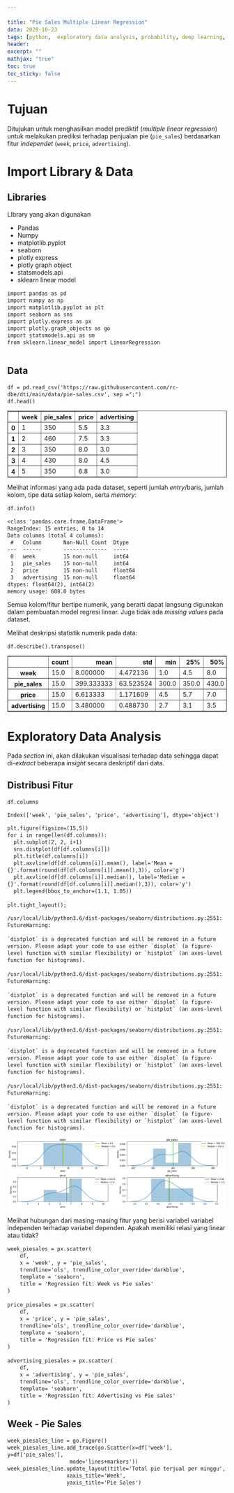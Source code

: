 ```yaml
---

title: "Pie Sales Multiple Linear Regression"
data: 2020-10-23
tags: [python,  exploratory data analysis, probability, deep learning, artificial neural network, convolutional neural network, malaria, classification]
header:
excerpt: ""
mathjax: "true"
toc: true
toc_sticky: false
---
```


# Tujuan

Ditujukan untuk menghasilkan model prediktif (*multiple linear regression*) untuk melakukan prediksi terhadap penjualan pie (`pie_sales`) berdasarkan fitur *independet* (`week`, `price`, `advertising`).

# Import Library & Data

## Libraries


LIbrary yang akan digunakan
*   Pandas
*   Numpy
* matplotlib.pyplot
* seaborn
* plotly express
* plotly graph object
* statsmodels.api
* sklearn linear model





```
import pandas as pd
import numpy as np
import matplotlib.pyplot as plt
import seaborn as sns
import plotly.express as px
import plotly.graph_objects as go
import statsmodels.api as sm
from sklearn.linear_model import LinearRegression


```

## Data


```
df = pd.read_csv('https://raw.githubusercontent.com/rc-dbe/dti/main/data/pie-sales.csv', sep =";")
df.head()
```




<div>
<style scoped>
    .dataframe tbody tr th:only-of-type {
        vertical-align: middle;
    }

    .dataframe tbody tr th {
        vertical-align: top;
    }

    .dataframe thead th {
        text-align: right;
    }
</style>
<table border="1" class="dataframe">
  <thead>
    <tr style="text-align: right;">
      <th></th>
      <th>week</th>
      <th>pie_sales</th>
      <th>price</th>
      <th>advertising</th>
    </tr>
  </thead>
  <tbody>
    <tr>
      <th>0</th>
      <td>1</td>
      <td>350</td>
      <td>5.5</td>
      <td>3.3</td>
    </tr>
    <tr>
      <th>1</th>
      <td>2</td>
      <td>460</td>
      <td>7.5</td>
      <td>3.3</td>
    </tr>
    <tr>
      <th>2</th>
      <td>3</td>
      <td>350</td>
      <td>8.0</td>
      <td>3.0</td>
    </tr>
    <tr>
      <th>3</th>
      <td>4</td>
      <td>430</td>
      <td>8.0</td>
      <td>4.5</td>
    </tr>
    <tr>
      <th>4</th>
      <td>5</td>
      <td>350</td>
      <td>6.8</td>
      <td>3.0</td>
    </tr>
  </tbody>
</table>
</div>



Melihat informasi yang ada pada dataset, seperti jumlah *entry*/baris, jumlah kolom, tipe data setiap kolom, serta *memory*:


```
df.info()
```

    <class 'pandas.core.frame.DataFrame'>
    RangeIndex: 15 entries, 0 to 14
    Data columns (total 4 columns):
     #   Column       Non-Null Count  Dtype  
    ---  ------       --------------  -----  
     0   week         15 non-null     int64  
     1   pie_sales    15 non-null     int64  
     2   price        15 non-null     float64
     3   advertising  15 non-null     float64
    dtypes: float64(2), int64(2)
    memory usage: 608.0 bytes


Semua kolom/fitur bertipe numerik, yang berarti dapat langsung digunakan dalam pembuatan model regresi linear. Juga tidak ada *missing values* pada dataset.

Melihat deskripsi statistik numerik pada data:


```
df.describe().transpose()
```




<div>
<style scoped>
    .dataframe tbody tr th:only-of-type {
        vertical-align: middle;
    }

    .dataframe tbody tr th {
        vertical-align: top;
    }

    .dataframe thead th {
        text-align: right;
    }
</style>
<table border="1" class="dataframe">
  <thead>
    <tr style="text-align: right;">
      <th></th>
      <th>count</th>
      <th>mean</th>
      <th>std</th>
      <th>min</th>
      <th>25%</th>
      <th>50%</th>
      <th>75%</th>
      <th>max</th>
    </tr>
  </thead>
  <tbody>
    <tr>
      <th>week</th>
      <td>15.0</td>
      <td>8.000000</td>
      <td>4.472136</td>
      <td>1.0</td>
      <td>4.5</td>
      <td>8.0</td>
      <td>11.50</td>
      <td>15.0</td>
    </tr>
    <tr>
      <th>pie_sales</th>
      <td>15.0</td>
      <td>399.333333</td>
      <td>63.523524</td>
      <td>300.0</td>
      <td>350.0</td>
      <td>430.0</td>
      <td>450.00</td>
      <td>490.0</td>
    </tr>
    <tr>
      <th>price</th>
      <td>15.0</td>
      <td>6.613333</td>
      <td>1.171609</td>
      <td>4.5</td>
      <td>5.7</td>
      <td>7.0</td>
      <td>7.50</td>
      <td>8.0</td>
    </tr>
    <tr>
      <th>advertising</th>
      <td>15.0</td>
      <td>3.480000</td>
      <td>0.488730</td>
      <td>2.7</td>
      <td>3.1</td>
      <td>3.5</td>
      <td>3.85</td>
      <td>4.5</td>
    </tr>
  </tbody>
</table>
</div>



# Exploratory Data Analysis

Pada *section* ini, akan dilakukan visualisasi terhadap data sehingga dapat di-*extract* beberapa *insight* secara deskriptif dari data.

## Distribusi Fitur


```
df.columns
```




    Index(['week', 'pie_sales', 'price', 'advertising'], dtype='object')




```
plt.figure(figsize=(15,5))
for i in range(len(df.columns)):
  plt.subplot(2, 2, i+1)
  sns.distplot(df[df.columns[i]])
  plt.title(df.columns[i])
  plt.axvline(df[df.columns[i]].mean(), label='Mean = {}'.format(round(df[df.columns[i]].mean(),3)), color='g')
  plt.axvline(df[df.columns[i]].median(), label='Median = {}'.format(round(df[df.columns[i]].median(),3)), color='y')
  plt.legend(bbox_to_anchor=(1.1, 1.05))

plt.tight_layout();
```

    /usr/local/lib/python3.6/dist-packages/seaborn/distributions.py:2551: FutureWarning:

    `distplot` is a deprecated function and will be removed in a future version. Please adapt your code to use either `displot` (a figure-level function with similar flexibility) or `histplot` (an axes-level function for histograms).

    /usr/local/lib/python3.6/dist-packages/seaborn/distributions.py:2551: FutureWarning:

    `distplot` is a deprecated function and will be removed in a future version. Please adapt your code to use either `displot` (a figure-level function with similar flexibility) or `histplot` (an axes-level function for histograms).

    /usr/local/lib/python3.6/dist-packages/seaborn/distributions.py:2551: FutureWarning:

    `distplot` is a deprecated function and will be removed in a future version. Please adapt your code to use either `displot` (a figure-level function with similar flexibility) or `histplot` (an axes-level function for histograms).

    /usr/local/lib/python3.6/dist-packages/seaborn/distributions.py:2551: FutureWarning:

    `distplot` is a deprecated function and will be removed in a future version. Please adapt your code to use either `displot` (a figure-level function with similar flexibility) or `histplot` (an axes-level function for histograms).




![png](images/Pie_Sales_Linear_Regression_files/Pie_Sales_Linear_Regression_15_1.png)


Melihat hubungan dari masing-masing fitur yang berisi variabel variabel independen terhadap variabel dependen. Apakah memiliki relasi yang linear atau tidak?


```
week_piesales = px.scatter(
    df,
    x = 'week', y = 'pie_sales',
    trendline='ols', trendline_color_override='darkblue',
    template = 'seaborn',
    title = 'Regression fit: Week vs Pie sales'
)

price_piesales = px.scatter(
    df,
    x = 'price', y = 'pie_sales',
    trendline='ols', trendline_color_override='darkblue',
    template = 'seaborn',
    title = 'Regression fit: Price vs Pie sales'
)

advertising_piesales = px.scatter(
    df,
    x = 'advertising', y = 'pie_sales',
    trendline='ols', trendline_color_override='darkblue',
    template= 'seaborn',
    title = 'Regression fit: Advertising vs Pie sales'
)
```

## Week - Pie Sales


```
week_piesales_line = go.Figure()
week_piesales_line.add_trace(go.Scatter(x=df['week'], y=df['pie_sales'],
                    mode='lines+markers'))
week_piesales_line.update_layout(title='Total pie terjual per minggu',
                   xaxis_title='Week',
                   yaxis_title='Pie Sales')
```


<html>
<head><meta charset="utf-8" /></head>
<body>
    <div>
            <script src="https://cdnjs.cloudflare.com/ajax/libs/mathjax/2.7.5/MathJax.js?config=TeX-AMS-MML_SVG"></script><script type="text/javascript">if (window.MathJax) {MathJax.Hub.Config({SVG: {font: "STIX-Web"}});}</script>
                <script type="text/javascript">window.PlotlyConfig = {MathJaxConfig: 'local'};</script>
        <script src="https://cdn.plot.ly/plotly-latest.min.js"></script>    
            <div id="4a3b3281-c558-4ca4-a8b4-218269048da7" class="plotly-graph-div" style="height:525px; width:100%;"></div>
            <script type="text/javascript">

                    window.PLOTLYENV=window.PLOTLYENV || {};

                if (document.getElementById("4a3b3281-c558-4ca4-a8b4-218269048da7")) {
                    Plotly.newPlot(
                        '4a3b3281-c558-4ca4-a8b4-218269048da7',
                        [{"mode": "lines+markers", "type": "scatter", "x": [1, 2, 3, 4, 5, 6, 7, 8, 9, 10, 11, 12, 13, 14, 15], "y": [350, 460, 350, 430, 350, 380, 430, 470, 450, 490, 340, 300, 440, 450, 300]}],
                        {"template": {"data": {"bar": [{"error_x": {"color": "#2a3f5f"}, "error_y": {"color": "#2a3f5f"}, "marker": {"line": {"color": "#E5ECF6", "width": 0.5}}, "type": "bar"}], "barpolar": [{"marker": {"line": {"color": "#E5ECF6", "width": 0.5}}, "type": "barpolar"}], "carpet": [{"aaxis": {"endlinecolor": "#2a3f5f", "gridcolor": "white", "linecolor": "white", "minorgridcolor": "white", "startlinecolor": "#2a3f5f"}, "baxis": {"endlinecolor": "#2a3f5f", "gridcolor": "white", "linecolor": "white", "minorgridcolor": "white", "startlinecolor": "#2a3f5f"}, "type": "carpet"}], "choropleth": [{"colorbar": {"outlinewidth": 0, "ticks": ""}, "type": "choropleth"}], "contour": [{"colorbar": {"outlinewidth": 0, "ticks": ""}, "colorscale": [[0.0, "#0d0887"], [0.1111111111111111, "#46039f"], [0.2222222222222222, "#7201a8"], [0.3333333333333333, "#9c179e"], [0.4444444444444444, "#bd3786"], [0.5555555555555556, "#d8576b"], [0.6666666666666666, "#ed7953"], [0.7777777777777778, "#fb9f3a"], [0.8888888888888888, "#fdca26"], [1.0, "#f0f921"]], "type": "contour"}], "contourcarpet": [{"colorbar": {"outlinewidth": 0, "ticks": ""}, "type": "contourcarpet"}], "heatmap": [{"colorbar": {"outlinewidth": 0, "ticks": ""}, "colorscale": [[0.0, "#0d0887"], [0.1111111111111111, "#46039f"], [0.2222222222222222, "#7201a8"], [0.3333333333333333, "#9c179e"], [0.4444444444444444, "#bd3786"], [0.5555555555555556, "#d8576b"], [0.6666666666666666, "#ed7953"], [0.7777777777777778, "#fb9f3a"], [0.8888888888888888, "#fdca26"], [1.0, "#f0f921"]], "type": "heatmap"}], "heatmapgl": [{"colorbar": {"outlinewidth": 0, "ticks": ""}, "colorscale": [[0.0, "#0d0887"], [0.1111111111111111, "#46039f"], [0.2222222222222222, "#7201a8"], [0.3333333333333333, "#9c179e"], [0.4444444444444444, "#bd3786"], [0.5555555555555556, "#d8576b"], [0.6666666666666666, "#ed7953"], [0.7777777777777778, "#fb9f3a"], [0.8888888888888888, "#fdca26"], [1.0, "#f0f921"]], "type": "heatmapgl"}], "histogram": [{"marker": {"colorbar": {"outlinewidth": 0, "ticks": ""}}, "type": "histogram"}], "histogram2d": [{"colorbar": {"outlinewidth": 0, "ticks": ""}, "colorscale": [[0.0, "#0d0887"], [0.1111111111111111, "#46039f"], [0.2222222222222222, "#7201a8"], [0.3333333333333333, "#9c179e"], [0.4444444444444444, "#bd3786"], [0.5555555555555556, "#d8576b"], [0.6666666666666666, "#ed7953"], [0.7777777777777778, "#fb9f3a"], [0.8888888888888888, "#fdca26"], [1.0, "#f0f921"]], "type": "histogram2d"}], "histogram2dcontour": [{"colorbar": {"outlinewidth": 0, "ticks": ""}, "colorscale": [[0.0, "#0d0887"], [0.1111111111111111, "#46039f"], [0.2222222222222222, "#7201a8"], [0.3333333333333333, "#9c179e"], [0.4444444444444444, "#bd3786"], [0.5555555555555556, "#d8576b"], [0.6666666666666666, "#ed7953"], [0.7777777777777778, "#fb9f3a"], [0.8888888888888888, "#fdca26"], [1.0, "#f0f921"]], "type": "histogram2dcontour"}], "mesh3d": [{"colorbar": {"outlinewidth": 0, "ticks": ""}, "type": "mesh3d"}], "parcoords": [{"line": {"colorbar": {"outlinewidth": 0, "ticks": ""}}, "type": "parcoords"}], "pie": [{"automargin": true, "type": "pie"}], "scatter": [{"marker": {"colorbar": {"outlinewidth": 0, "ticks": ""}}, "type": "scatter"}], "scatter3d": [{"line": {"colorbar": {"outlinewidth": 0, "ticks": ""}}, "marker": {"colorbar": {"outlinewidth": 0, "ticks": ""}}, "type": "scatter3d"}], "scattercarpet": [{"marker": {"colorbar": {"outlinewidth": 0, "ticks": ""}}, "type": "scattercarpet"}], "scattergeo": [{"marker": {"colorbar": {"outlinewidth": 0, "ticks": ""}}, "type": "scattergeo"}], "scattergl": [{"marker": {"colorbar": {"outlinewidth": 0, "ticks": ""}}, "type": "scattergl"}], "scattermapbox": [{"marker": {"colorbar": {"outlinewidth": 0, "ticks": ""}}, "type": "scattermapbox"}], "scatterpolar": [{"marker": {"colorbar": {"outlinewidth": 0, "ticks": ""}}, "type": "scatterpolar"}], "scatterpolargl": [{"marker": {"colorbar": {"outlinewidth": 0, "ticks": ""}}, "type": "scatterpolargl"}], "scatterternary": [{"marker": {"colorbar": {"outlinewidth": 0, "ticks": ""}}, "type": "scatterternary"}], "surface": [{"colorbar": {"outlinewidth": 0, "ticks": ""}, "colorscale": [[0.0, "#0d0887"], [0.1111111111111111, "#46039f"], [0.2222222222222222, "#7201a8"], [0.3333333333333333, "#9c179e"], [0.4444444444444444, "#bd3786"], [0.5555555555555556, "#d8576b"], [0.6666666666666666, "#ed7953"], [0.7777777777777778, "#fb9f3a"], [0.8888888888888888, "#fdca26"], [1.0, "#f0f921"]], "type": "surface"}], "table": [{"cells": {"fill": {"color": "#EBF0F8"}, "line": {"color": "white"}}, "header": {"fill": {"color": "#C8D4E3"}, "line": {"color": "white"}}, "type": "table"}]}, "layout": {"annotationdefaults": {"arrowcolor": "#2a3f5f", "arrowhead": 0, "arrowwidth": 1}, "coloraxis": {"colorbar": {"outlinewidth": 0, "ticks": ""}}, "colorscale": {"diverging": [[0, "#8e0152"], [0.1, "#c51b7d"], [0.2, "#de77ae"], [0.3, "#f1b6da"], [0.4, "#fde0ef"], [0.5, "#f7f7f7"], [0.6, "#e6f5d0"], [0.7, "#b8e186"], [0.8, "#7fbc41"], [0.9, "#4d9221"], [1, "#276419"]], "sequential": [[0.0, "#0d0887"], [0.1111111111111111, "#46039f"], [0.2222222222222222, "#7201a8"], [0.3333333333333333, "#9c179e"], [0.4444444444444444, "#bd3786"], [0.5555555555555556, "#d8576b"], [0.6666666666666666, "#ed7953"], [0.7777777777777778, "#fb9f3a"], [0.8888888888888888, "#fdca26"], [1.0, "#f0f921"]], "sequentialminus": [[0.0, "#0d0887"], [0.1111111111111111, "#46039f"], [0.2222222222222222, "#7201a8"], [0.3333333333333333, "#9c179e"], [0.4444444444444444, "#bd3786"], [0.5555555555555556, "#d8576b"], [0.6666666666666666, "#ed7953"], [0.7777777777777778, "#fb9f3a"], [0.8888888888888888, "#fdca26"], [1.0, "#f0f921"]]}, "colorway": ["#636efa", "#EF553B", "#00cc96", "#ab63fa", "#FFA15A", "#19d3f3", "#FF6692", "#B6E880", "#FF97FF", "#FECB52"], "font": {"color": "#2a3f5f"}, "geo": {"bgcolor": "white", "lakecolor": "white", "landcolor": "#E5ECF6", "showlakes": true, "showland": true, "subunitcolor": "white"}, "hoverlabel": {"align": "left"}, "hovermode": "closest", "mapbox": {"style": "light"}, "paper_bgcolor": "white", "plot_bgcolor": "#E5ECF6", "polar": {"angularaxis": {"gridcolor": "white", "linecolor": "white", "ticks": ""}, "bgcolor": "#E5ECF6", "radialaxis": {"gridcolor": "white", "linecolor": "white", "ticks": ""}}, "scene": {"xaxis": {"backgroundcolor": "#E5ECF6", "gridcolor": "white", "gridwidth": 2, "linecolor": "white", "showbackground": true, "ticks": "", "zerolinecolor": "white"}, "yaxis": {"backgroundcolor": "#E5ECF6", "gridcolor": "white", "gridwidth": 2, "linecolor": "white", "showbackground": true, "ticks": "", "zerolinecolor": "white"}, "zaxis": {"backgroundcolor": "#E5ECF6", "gridcolor": "white", "gridwidth": 2, "linecolor": "white", "showbackground": true, "ticks": "", "zerolinecolor": "white"}}, "shapedefaults": {"line": {"color": "#2a3f5f"}}, "ternary": {"aaxis": {"gridcolor": "white", "linecolor": "white", "ticks": ""}, "baxis": {"gridcolor": "white", "linecolor": "white", "ticks": ""}, "bgcolor": "#E5ECF6", "caxis": {"gridcolor": "white", "linecolor": "white", "ticks": ""}}, "title": {"x": 0.05}, "xaxis": {"automargin": true, "gridcolor": "white", "linecolor": "white", "ticks": "", "title": {"standoff": 15}, "zerolinecolor": "white", "zerolinewidth": 2}, "yaxis": {"automargin": true, "gridcolor": "white", "linecolor": "white", "ticks": "", "title": {"standoff": 15}, "zerolinecolor": "white", "zerolinewidth": 2}}}, "title": {"text": "Total pie terjual per minggu"}, "xaxis": {"title": {"text": "Week"}}, "yaxis": {"title": {"text": "Pie Sales"}}},
                        {"responsive": true}
                    ).then(function(){

var gd = document.getElementById('4a3b3281-c558-4ca4-a8b4-218269048da7');
var x = new MutationObserver(function (mutations, observer) {{
        var display = window.getComputedStyle(gd).display;
        if (!display || display === 'none') {{
            console.log([gd, 'removed!']);
            Plotly.purge(gd);
            observer.disconnect();
        }}
}});

// Listen for the removal of the full notebook cells
var notebookContainer = gd.closest('#notebook-container');
if (notebookContainer) {{
    x.observe(notebookContainer, {childList: true});
}}

// Listen for the clearing of the current output cell
var outputEl = gd.closest('.output');
if (outputEl) {{
    x.observe(outputEl, {childList: true});
}}

                        })
                };

            </script>
        </div>
</body>
</html>



```
week_piesales
```


<html>
<head><meta charset="utf-8" /></head>
<body>
    <div>
            <script src="https://cdnjs.cloudflare.com/ajax/libs/mathjax/2.7.5/MathJax.js?config=TeX-AMS-MML_SVG"></script><script type="text/javascript">if (window.MathJax) {MathJax.Hub.Config({SVG: {font: "STIX-Web"}});}</script>
                <script type="text/javascript">window.PlotlyConfig = {MathJaxConfig: 'local'};</script>
        <script src="https://cdn.plot.ly/plotly-latest.min.js"></script>    
            <div id="901e3113-6235-4884-91e2-00ae3663ca53" class="plotly-graph-div" style="height:525px; width:100%;"></div>
            <script type="text/javascript">

                    window.PLOTLYENV=window.PLOTLYENV || {};

                if (document.getElementById("901e3113-6235-4884-91e2-00ae3663ca53")) {
                    Plotly.newPlot(
                        '901e3113-6235-4884-91e2-00ae3663ca53',
                        [{"hoverlabel": {"namelength": 0}, "hovertemplate": "week=%{x}<br>pie_sales=%{y}", "legendgroup": "", "marker": {"color": "rgb(76,114,176)", "symbol": "circle"}, "mode": "markers", "name": "", "showlegend": false, "type": "scatter", "x": [1, 2, 3, 4, 5, 6, 7, 8, 9, 10, 11, 12, 13, 14, 15], "xaxis": "x", "y": [350, 460, 350, 430, 350, 380, 430, 470, 450, 490, 340, 300, 440, 450, 300], "yaxis": "y"}, {"hoverlabel": {"namelength": 0}, "hovertemplate": "<b>OLS trendline</b><br>pie_sales = -0.964286 * week + 407.047619<br>R<sup>2</sup>=0.004609<br><br>week=%{x}<br>pie_sales=%{y} <b>(trend)</b>", "legendgroup": "", "line": {"color": "darkblue"}, "marker": {"color": "rgb(76,114,176)", "symbol": "circle"}, "mode": "lines", "name": "", "showlegend": false, "type": "scatter", "x": [1, 2, 3, 4, 5, 6, 7, 8, 9, 10, 11, 12, 13, 14, 15], "xaxis": "x", "y": [406.08333333333354, 405.1190476190478, 404.15476190476215, 403.19047619047643, 402.2261904761907, 401.26190476190504, 400.2976190476193, 399.3333333333336, 398.3690476190479, 397.40476190476215, 396.4404761904765, 395.47619047619077, 394.51190476190504, 393.5476190476194, 392.58333333333366], "yaxis": "y"}],
                        {"legend": {"tracegroupgap": 0}, "template": {"data": {"bar": [{"error_x": {"color": "rgb(36,36,36)"}, "error_y": {"color": "rgb(36,36,36)"}, "marker": {"line": {"color": "rgb(234,234,242)", "width": 0.5}}, "type": "bar"}], "barpolar": [{"marker": {"line": {"color": "rgb(234,234,242)", "width": 0.5}}, "type": "barpolar"}], "carpet": [{"aaxis": {"endlinecolor": "rgb(36,36,36)", "gridcolor": "white", "linecolor": "white", "minorgridcolor": "white", "startlinecolor": "rgb(36,36,36)"}, "baxis": {"endlinecolor": "rgb(36,36,36)", "gridcolor": "white", "linecolor": "white", "minorgridcolor": "white", "startlinecolor": "rgb(36,36,36)"}, "type": "carpet"}], "choropleth": [{"colorbar": {"outlinewidth": 0, "tickcolor": "rgb(36,36,36)", "ticklen": 8, "ticks": "outside", "tickwidth": 2}, "type": "choropleth"}], "contour": [{"colorbar": {"outlinewidth": 0, "tickcolor": "rgb(36,36,36)", "ticklen": 8, "ticks": "outside", "tickwidth": 2}, "colorscale": [[0.0, "rgb(2,4,25)"], [0.06274509803921569, "rgb(24,15,41)"], [0.12549019607843137, "rgb(47,23,57)"], [0.18823529411764706, "rgb(71,28,72)"], [0.25098039215686274, "rgb(97,30,82)"], [0.3137254901960784, "rgb(123,30,89)"], [0.3764705882352941, "rgb(150,27,91)"], [0.4392156862745098, "rgb(177,22,88)"], [0.5019607843137255, "rgb(203,26,79)"], [0.5647058823529412, "rgb(223,47,67)"], [0.6274509803921569, "rgb(236,76,61)"], [0.6901960784313725, "rgb(242,107,73)"], [0.7529411764705882, "rgb(244,135,95)"], [0.8156862745098039, "rgb(245,162,122)"], [0.8784313725490196, "rgb(246,188,153)"], [0.9411764705882353, "rgb(247,212,187)"], [1.0, "rgb(250,234,220)"]], "type": "contour"}], "contourcarpet": [{"colorbar": {"outlinewidth": 0, "tickcolor": "rgb(36,36,36)", "ticklen": 8, "ticks": "outside", "tickwidth": 2}, "type": "contourcarpet"}], "heatmap": [{"colorbar": {"outlinewidth": 0, "tickcolor": "rgb(36,36,36)", "ticklen": 8, "ticks": "outside", "tickwidth": 2}, "colorscale": [[0.0, "rgb(2,4,25)"], [0.06274509803921569, "rgb(24,15,41)"], [0.12549019607843137, "rgb(47,23,57)"], [0.18823529411764706, "rgb(71,28,72)"], [0.25098039215686274, "rgb(97,30,82)"], [0.3137254901960784, "rgb(123,30,89)"], [0.3764705882352941, "rgb(150,27,91)"], [0.4392156862745098, "rgb(177,22,88)"], [0.5019607843137255, "rgb(203,26,79)"], [0.5647058823529412, "rgb(223,47,67)"], [0.6274509803921569, "rgb(236,76,61)"], [0.6901960784313725, "rgb(242,107,73)"], [0.7529411764705882, "rgb(244,135,95)"], [0.8156862745098039, "rgb(245,162,122)"], [0.8784313725490196, "rgb(246,188,153)"], [0.9411764705882353, "rgb(247,212,187)"], [1.0, "rgb(250,234,220)"]], "type": "heatmap"}], "heatmapgl": [{"colorbar": {"outlinewidth": 0, "tickcolor": "rgb(36,36,36)", "ticklen": 8, "ticks": "outside", "tickwidth": 2}, "colorscale": [[0.0, "rgb(2,4,25)"], [0.06274509803921569, "rgb(24,15,41)"], [0.12549019607843137, "rgb(47,23,57)"], [0.18823529411764706, "rgb(71,28,72)"], [0.25098039215686274, "rgb(97,30,82)"], [0.3137254901960784, "rgb(123,30,89)"], [0.3764705882352941, "rgb(150,27,91)"], [0.4392156862745098, "rgb(177,22,88)"], [0.5019607843137255, "rgb(203,26,79)"], [0.5647058823529412, "rgb(223,47,67)"], [0.6274509803921569, "rgb(236,76,61)"], [0.6901960784313725, "rgb(242,107,73)"], [0.7529411764705882, "rgb(244,135,95)"], [0.8156862745098039, "rgb(245,162,122)"], [0.8784313725490196, "rgb(246,188,153)"], [0.9411764705882353, "rgb(247,212,187)"], [1.0, "rgb(250,234,220)"]], "type": "heatmapgl"}], "histogram": [{"marker": {"colorbar": {"outlinewidth": 0, "tickcolor": "rgb(36,36,36)", "ticklen": 8, "ticks": "outside", "tickwidth": 2}}, "type": "histogram"}], "histogram2d": [{"colorbar": {"outlinewidth": 0, "tickcolor": "rgb(36,36,36)", "ticklen": 8, "ticks": "outside", "tickwidth": 2}, "colorscale": [[0.0, "rgb(2,4,25)"], [0.06274509803921569, "rgb(24,15,41)"], [0.12549019607843137, "rgb(47,23,57)"], [0.18823529411764706, "rgb(71,28,72)"], [0.25098039215686274, "rgb(97,30,82)"], [0.3137254901960784, "rgb(123,30,89)"], [0.3764705882352941, "rgb(150,27,91)"], [0.4392156862745098, "rgb(177,22,88)"], [0.5019607843137255, "rgb(203,26,79)"], [0.5647058823529412, "rgb(223,47,67)"], [0.6274509803921569, "rgb(236,76,61)"], [0.6901960784313725, "rgb(242,107,73)"], [0.7529411764705882, "rgb(244,135,95)"], [0.8156862745098039, "rgb(245,162,122)"], [0.8784313725490196, "rgb(246,188,153)"], [0.9411764705882353, "rgb(247,212,187)"], [1.0, "rgb(250,234,220)"]], "type": "histogram2d"}], "histogram2dcontour": [{"colorbar": {"outlinewidth": 0, "tickcolor": "rgb(36,36,36)", "ticklen": 8, "ticks": "outside", "tickwidth": 2}, "colorscale": [[0.0, "rgb(2,4,25)"], [0.06274509803921569, "rgb(24,15,41)"], [0.12549019607843137, "rgb(47,23,57)"], [0.18823529411764706, "rgb(71,28,72)"], [0.25098039215686274, "rgb(97,30,82)"], [0.3137254901960784, "rgb(123,30,89)"], [0.3764705882352941, "rgb(150,27,91)"], [0.4392156862745098, "rgb(177,22,88)"], [0.5019607843137255, "rgb(203,26,79)"], [0.5647058823529412, "rgb(223,47,67)"], [0.6274509803921569, "rgb(236,76,61)"], [0.6901960784313725, "rgb(242,107,73)"], [0.7529411764705882, "rgb(244,135,95)"], [0.8156862745098039, "rgb(245,162,122)"], [0.8784313725490196, "rgb(246,188,153)"], [0.9411764705882353, "rgb(247,212,187)"], [1.0, "rgb(250,234,220)"]], "type": "histogram2dcontour"}], "mesh3d": [{"colorbar": {"outlinewidth": 0, "tickcolor": "rgb(36,36,36)", "ticklen": 8, "ticks": "outside", "tickwidth": 2}, "type": "mesh3d"}], "parcoords": [{"line": {"colorbar": {"outlinewidth": 0, "tickcolor": "rgb(36,36,36)", "ticklen": 8, "ticks": "outside", "tickwidth": 2}}, "type": "parcoords"}], "pie": [{"automargin": true, "type": "pie"}], "scatter": [{"marker": {"colorbar": {"outlinewidth": 0, "tickcolor": "rgb(36,36,36)", "ticklen": 8, "ticks": "outside", "tickwidth": 2}}, "type": "scatter"}], "scatter3d": [{"line": {"colorbar": {"outlinewidth": 0, "tickcolor": "rgb(36,36,36)", "ticklen": 8, "ticks": "outside", "tickwidth": 2}}, "marker": {"colorbar": {"outlinewidth": 0, "tickcolor": "rgb(36,36,36)", "ticklen": 8, "ticks": "outside", "tickwidth": 2}}, "type": "scatter3d"}], "scattercarpet": [{"marker": {"colorbar": {"outlinewidth": 0, "tickcolor": "rgb(36,36,36)", "ticklen": 8, "ticks": "outside", "tickwidth": 2}}, "type": "scattercarpet"}], "scattergeo": [{"marker": {"colorbar": {"outlinewidth": 0, "tickcolor": "rgb(36,36,36)", "ticklen": 8, "ticks": "outside", "tickwidth": 2}}, "type": "scattergeo"}], "scattergl": [{"marker": {"colorbar": {"outlinewidth": 0, "tickcolor": "rgb(36,36,36)", "ticklen": 8, "ticks": "outside", "tickwidth": 2}}, "type": "scattergl"}], "scattermapbox": [{"marker": {"colorbar": {"outlinewidth": 0, "tickcolor": "rgb(36,36,36)", "ticklen": 8, "ticks": "outside", "tickwidth": 2}}, "type": "scattermapbox"}], "scatterpolar": [{"marker": {"colorbar": {"outlinewidth": 0, "tickcolor": "rgb(36,36,36)", "ticklen": 8, "ticks": "outside", "tickwidth": 2}}, "type": "scatterpolar"}], "scatterpolargl": [{"marker": {"colorbar": {"outlinewidth": 0, "tickcolor": "rgb(36,36,36)", "ticklen": 8, "ticks": "outside", "tickwidth": 2}}, "type": "scatterpolargl"}], "scatterternary": [{"marker": {"colorbar": {"outlinewidth": 0, "tickcolor": "rgb(36,36,36)", "ticklen": 8, "ticks": "outside", "tickwidth": 2}}, "type": "scatterternary"}], "surface": [{"colorbar": {"outlinewidth": 0, "tickcolor": "rgb(36,36,36)", "ticklen": 8, "ticks": "outside", "tickwidth": 2}, "colorscale": [[0.0, "rgb(2,4,25)"], [0.06274509803921569, "rgb(24,15,41)"], [0.12549019607843137, "rgb(47,23,57)"], [0.18823529411764706, "rgb(71,28,72)"], [0.25098039215686274, "rgb(97,30,82)"], [0.3137254901960784, "rgb(123,30,89)"], [0.3764705882352941, "rgb(150,27,91)"], [0.4392156862745098, "rgb(177,22,88)"], [0.5019607843137255, "rgb(203,26,79)"], [0.5647058823529412, "rgb(223,47,67)"], [0.6274509803921569, "rgb(236,76,61)"], [0.6901960784313725, "rgb(242,107,73)"], [0.7529411764705882, "rgb(244,135,95)"], [0.8156862745098039, "rgb(245,162,122)"], [0.8784313725490196, "rgb(246,188,153)"], [0.9411764705882353, "rgb(247,212,187)"], [1.0, "rgb(250,234,220)"]], "type": "surface"}], "table": [{"cells": {"fill": {"color": "rgb(231,231,240)"}, "line": {"color": "white"}}, "header": {"fill": {"color": "rgb(183,183,191)"}, "line": {"color": "white"}}, "type": "table"}]}, "layout": {"annotationdefaults": {"arrowcolor": "rgb(67,103,167)"}, "coloraxis": {"colorbar": {"outlinewidth": 0, "tickcolor": "rgb(36,36,36)", "ticklen": 8, "ticks": "outside", "tickwidth": 2}}, "colorscale": {"sequential": [[0.0, "rgb(2,4,25)"], [0.06274509803921569, "rgb(24,15,41)"], [0.12549019607843137, "rgb(47,23,57)"], [0.18823529411764706, "rgb(71,28,72)"], [0.25098039215686274, "rgb(97,30,82)"], [0.3137254901960784, "rgb(123,30,89)"], [0.3764705882352941, "rgb(150,27,91)"], [0.4392156862745098, "rgb(177,22,88)"], [0.5019607843137255, "rgb(203,26,79)"], [0.5647058823529412, "rgb(223,47,67)"], [0.6274509803921569, "rgb(236,76,61)"], [0.6901960784313725, "rgb(242,107,73)"], [0.7529411764705882, "rgb(244,135,95)"], [0.8156862745098039, "rgb(245,162,122)"], [0.8784313725490196, "rgb(246,188,153)"], [0.9411764705882353, "rgb(247,212,187)"], [1.0, "rgb(250,234,220)"]], "sequentialminus": [[0.0, "rgb(2,4,25)"], [0.06274509803921569, "rgb(24,15,41)"], [0.12549019607843137, "rgb(47,23,57)"], [0.18823529411764706, "rgb(71,28,72)"], [0.25098039215686274, "rgb(97,30,82)"], [0.3137254901960784, "rgb(123,30,89)"], [0.3764705882352941, "rgb(150,27,91)"], [0.4392156862745098, "rgb(177,22,88)"], [0.5019607843137255, "rgb(203,26,79)"], [0.5647058823529412, "rgb(223,47,67)"], [0.6274509803921569, "rgb(236,76,61)"], [0.6901960784313725, "rgb(242,107,73)"], [0.7529411764705882, "rgb(244,135,95)"], [0.8156862745098039, "rgb(245,162,122)"], [0.8784313725490196, "rgb(246,188,153)"], [0.9411764705882353, "rgb(247,212,187)"], [1.0, "rgb(250,234,220)"]]}, "colorway": ["rgb(76,114,176)", "rgb(221,132,82)", "rgb(85,168,104)", "rgb(196,78,82)", "rgb(129,114,179)", "rgb(147,120,96)", "rgb(218,139,195)", "rgb(140,140,140)", "rgb(204,185,116)", "rgb(100,181,205)"], "font": {"color": "rgb(36,36,36)"}, "geo": {"bgcolor": "white", "lakecolor": "white", "landcolor": "rgb(234,234,242)", "showlakes": true, "showland": true, "subunitcolor": "white"}, "hoverlabel": {"align": "left"}, "hovermode": "closest", "paper_bgcolor": "white", "plot_bgcolor": "rgb(234,234,242)", "polar": {"angularaxis": {"gridcolor": "white", "linecolor": "white", "showgrid": true, "ticks": ""}, "bgcolor": "rgb(234,234,242)", "radialaxis": {"gridcolor": "white", "linecolor": "white", "showgrid": true, "ticks": ""}}, "scene": {"xaxis": {"backgroundcolor": "rgb(234,234,242)", "gridcolor": "white", "gridwidth": 2, "linecolor": "white", "showbackground": true, "showgrid": true, "ticks": "", "zerolinecolor": "white"}, "yaxis": {"backgroundcolor": "rgb(234,234,242)", "gridcolor": "white", "gridwidth": 2, "linecolor": "white", "showbackground": true, "showgrid": true, "ticks": "", "zerolinecolor": "white"}, "zaxis": {"backgroundcolor": "rgb(234,234,242)", "gridcolor": "white", "gridwidth": 2, "linecolor": "white", "showbackground": true, "showgrid": true, "ticks": "", "zerolinecolor": "white"}}, "shapedefaults": {"fillcolor": "rgb(67,103,167)", "line": {"width": 0}, "opacity": 0.5}, "ternary": {"aaxis": {"gridcolor": "white", "linecolor": "white", "showgrid": true, "ticks": ""}, "baxis": {"gridcolor": "white", "linecolor": "white", "showgrid": true, "ticks": ""}, "bgcolor": "rgb(234,234,242)", "caxis": {"gridcolor": "white", "linecolor": "white", "showgrid": true, "ticks": ""}}, "xaxis": {"automargin": true, "gridcolor": "white", "linecolor": "white", "showgrid": true, "ticks": "", "title": {"standoff": 15}, "zerolinecolor": "white"}, "yaxis": {"automargin": true, "gridcolor": "white", "linecolor": "white", "showgrid": true, "ticks": "", "title": {"standoff": 15}, "zerolinecolor": "white"}}}, "title": {"text": "Regression fit: Week vs Pie sales"}, "xaxis": {"anchor": "y", "domain": [0.0, 1.0], "title": {"text": "week"}}, "yaxis": {"anchor": "x", "domain": [0.0, 1.0], "title": {"text": "pie_sales"}}},
                        {"responsive": true}
                    ).then(function(){

var gd = document.getElementById('901e3113-6235-4884-91e2-00ae3663ca53');
var x = new MutationObserver(function (mutations, observer) {{
        var display = window.getComputedStyle(gd).display;
        if (!display || display === 'none') {{
            console.log([gd, 'removed!']);
            Plotly.purge(gd);
            observer.disconnect();
        }}
}});

// Listen for the removal of the full notebook cells
var notebookContainer = gd.closest('#notebook-container');
if (notebookContainer) {{
    x.observe(notebookContainer, {childList: true});
}}

// Listen for the clearing of the current output cell
var outputEl = gd.closest('.output');
if (outputEl) {{
    x.observe(outputEl, {childList: true});
}}

                        })
                };

            </script>
        </div>
</body>
</html>


## Price - Pie Sales


```
price_piesales
```


<html>
<head><meta charset="utf-8" /></head>
<body>
    <div>
            <script src="https://cdnjs.cloudflare.com/ajax/libs/mathjax/2.7.5/MathJax.js?config=TeX-AMS-MML_SVG"></script><script type="text/javascript">if (window.MathJax) {MathJax.Hub.Config({SVG: {font: "STIX-Web"}});}</script>
                <script type="text/javascript">window.PlotlyConfig = {MathJaxConfig: 'local'};</script>
        <script src="https://cdn.plot.ly/plotly-latest.min.js"></script>    
            <div id="ce417d94-5093-4b4b-ba87-ab4a507073f6" class="plotly-graph-div" style="height:525px; width:100%;"></div>
            <script type="text/javascript">

                    window.PLOTLYENV=window.PLOTLYENV || {};

                if (document.getElementById("ce417d94-5093-4b4b-ba87-ab4a507073f6")) {
                    Plotly.newPlot(
                        'ce417d94-5093-4b4b-ba87-ab4a507073f6',
                        [{"hoverlabel": {"namelength": 0}, "hovertemplate": "price=%{x}<br>pie_sales=%{y}", "legendgroup": "", "marker": {"color": "rgb(76,114,176)", "symbol": "circle"}, "mode": "markers", "name": "", "showlegend": false, "type": "scatter", "x": [5.5, 7.5, 8.0, 8.0, 6.8, 7.5, 4.5, 6.4, 7.0, 5.0, 7.2, 7.9, 5.9, 5.0, 7.0], "xaxis": "x", "y": [350, 460, 350, 430, 350, 380, 430, 470, 450, 490, 340, 300, 440, 450, 300], "yaxis": "y"}, {"hoverlabel": {"namelength": 0}, "hovertemplate": "<b>OLS trendline</b><br>pie_sales = -24.033858 * price + 558.277250<br>R<sup>2</sup>=0.196491<br><br>price=%{x}<br>pie_sales=%{y} <b>(trend)</b>", "legendgroup": "", "line": {"color": "darkblue"}, "marker": {"color": "rgb(76,114,176)", "symbol": "circle"}, "mode": "lines", "name": "", "showlegend": false, "type": "scatter", "x": [4.5, 5.0, 5.0, 5.5, 5.9, 6.4, 6.8, 7.0, 7.0, 7.2, 7.5, 7.5, 7.9, 8.0, 8.0], "xaxis": "x", "y": [450.1248872545617, 438.10795809338777, 438.10795809338777, 426.09102893221376, 416.4774856032746, 404.4605564421006, 394.84701311316144, 390.04024144869186, 390.04024144869186, 385.2334697842223, 378.0233122875179, 378.0233122875179, 368.40976895857875, 366.00638312634396, 366.00638312634396], "yaxis": "y"}],
                        {"legend": {"tracegroupgap": 0}, "template": {"data": {"bar": [{"error_x": {"color": "rgb(36,36,36)"}, "error_y": {"color": "rgb(36,36,36)"}, "marker": {"line": {"color": "rgb(234,234,242)", "width": 0.5}}, "type": "bar"}], "barpolar": [{"marker": {"line": {"color": "rgb(234,234,242)", "width": 0.5}}, "type": "barpolar"}], "carpet": [{"aaxis": {"endlinecolor": "rgb(36,36,36)", "gridcolor": "white", "linecolor": "white", "minorgridcolor": "white", "startlinecolor": "rgb(36,36,36)"}, "baxis": {"endlinecolor": "rgb(36,36,36)", "gridcolor": "white", "linecolor": "white", "minorgridcolor": "white", "startlinecolor": "rgb(36,36,36)"}, "type": "carpet"}], "choropleth": [{"colorbar": {"outlinewidth": 0, "tickcolor": "rgb(36,36,36)", "ticklen": 8, "ticks": "outside", "tickwidth": 2}, "type": "choropleth"}], "contour": [{"colorbar": {"outlinewidth": 0, "tickcolor": "rgb(36,36,36)", "ticklen": 8, "ticks": "outside", "tickwidth": 2}, "colorscale": [[0.0, "rgb(2,4,25)"], [0.06274509803921569, "rgb(24,15,41)"], [0.12549019607843137, "rgb(47,23,57)"], [0.18823529411764706, "rgb(71,28,72)"], [0.25098039215686274, "rgb(97,30,82)"], [0.3137254901960784, "rgb(123,30,89)"], [0.3764705882352941, "rgb(150,27,91)"], [0.4392156862745098, "rgb(177,22,88)"], [0.5019607843137255, "rgb(203,26,79)"], [0.5647058823529412, "rgb(223,47,67)"], [0.6274509803921569, "rgb(236,76,61)"], [0.6901960784313725, "rgb(242,107,73)"], [0.7529411764705882, "rgb(244,135,95)"], [0.8156862745098039, "rgb(245,162,122)"], [0.8784313725490196, "rgb(246,188,153)"], [0.9411764705882353, "rgb(247,212,187)"], [1.0, "rgb(250,234,220)"]], "type": "contour"}], "contourcarpet": [{"colorbar": {"outlinewidth": 0, "tickcolor": "rgb(36,36,36)", "ticklen": 8, "ticks": "outside", "tickwidth": 2}, "type": "contourcarpet"}], "heatmap": [{"colorbar": {"outlinewidth": 0, "tickcolor": "rgb(36,36,36)", "ticklen": 8, "ticks": "outside", "tickwidth": 2}, "colorscale": [[0.0, "rgb(2,4,25)"], [0.06274509803921569, "rgb(24,15,41)"], [0.12549019607843137, "rgb(47,23,57)"], [0.18823529411764706, "rgb(71,28,72)"], [0.25098039215686274, "rgb(97,30,82)"], [0.3137254901960784, "rgb(123,30,89)"], [0.3764705882352941, "rgb(150,27,91)"], [0.4392156862745098, "rgb(177,22,88)"], [0.5019607843137255, "rgb(203,26,79)"], [0.5647058823529412, "rgb(223,47,67)"], [0.6274509803921569, "rgb(236,76,61)"], [0.6901960784313725, "rgb(242,107,73)"], [0.7529411764705882, "rgb(244,135,95)"], [0.8156862745098039, "rgb(245,162,122)"], [0.8784313725490196, "rgb(246,188,153)"], [0.9411764705882353, "rgb(247,212,187)"], [1.0, "rgb(250,234,220)"]], "type": "heatmap"}], "heatmapgl": [{"colorbar": {"outlinewidth": 0, "tickcolor": "rgb(36,36,36)", "ticklen": 8, "ticks": "outside", "tickwidth": 2}, "colorscale": [[0.0, "rgb(2,4,25)"], [0.06274509803921569, "rgb(24,15,41)"], [0.12549019607843137, "rgb(47,23,57)"], [0.18823529411764706, "rgb(71,28,72)"], [0.25098039215686274, "rgb(97,30,82)"], [0.3137254901960784, "rgb(123,30,89)"], [0.3764705882352941, "rgb(150,27,91)"], [0.4392156862745098, "rgb(177,22,88)"], [0.5019607843137255, "rgb(203,26,79)"], [0.5647058823529412, "rgb(223,47,67)"], [0.6274509803921569, "rgb(236,76,61)"], [0.6901960784313725, "rgb(242,107,73)"], [0.7529411764705882, "rgb(244,135,95)"], [0.8156862745098039, "rgb(245,162,122)"], [0.8784313725490196, "rgb(246,188,153)"], [0.9411764705882353, "rgb(247,212,187)"], [1.0, "rgb(250,234,220)"]], "type": "heatmapgl"}], "histogram": [{"marker": {"colorbar": {"outlinewidth": 0, "tickcolor": "rgb(36,36,36)", "ticklen": 8, "ticks": "outside", "tickwidth": 2}}, "type": "histogram"}], "histogram2d": [{"colorbar": {"outlinewidth": 0, "tickcolor": "rgb(36,36,36)", "ticklen": 8, "ticks": "outside", "tickwidth": 2}, "colorscale": [[0.0, "rgb(2,4,25)"], [0.06274509803921569, "rgb(24,15,41)"], [0.12549019607843137, "rgb(47,23,57)"], [0.18823529411764706, "rgb(71,28,72)"], [0.25098039215686274, "rgb(97,30,82)"], [0.3137254901960784, "rgb(123,30,89)"], [0.3764705882352941, "rgb(150,27,91)"], [0.4392156862745098, "rgb(177,22,88)"], [0.5019607843137255, "rgb(203,26,79)"], [0.5647058823529412, "rgb(223,47,67)"], [0.6274509803921569, "rgb(236,76,61)"], [0.6901960784313725, "rgb(242,107,73)"], [0.7529411764705882, "rgb(244,135,95)"], [0.8156862745098039, "rgb(245,162,122)"], [0.8784313725490196, "rgb(246,188,153)"], [0.9411764705882353, "rgb(247,212,187)"], [1.0, "rgb(250,234,220)"]], "type": "histogram2d"}], "histogram2dcontour": [{"colorbar": {"outlinewidth": 0, "tickcolor": "rgb(36,36,36)", "ticklen": 8, "ticks": "outside", "tickwidth": 2}, "colorscale": [[0.0, "rgb(2,4,25)"], [0.06274509803921569, "rgb(24,15,41)"], [0.12549019607843137, "rgb(47,23,57)"], [0.18823529411764706, "rgb(71,28,72)"], [0.25098039215686274, "rgb(97,30,82)"], [0.3137254901960784, "rgb(123,30,89)"], [0.3764705882352941, "rgb(150,27,91)"], [0.4392156862745098, "rgb(177,22,88)"], [0.5019607843137255, "rgb(203,26,79)"], [0.5647058823529412, "rgb(223,47,67)"], [0.6274509803921569, "rgb(236,76,61)"], [0.6901960784313725, "rgb(242,107,73)"], [0.7529411764705882, "rgb(244,135,95)"], [0.8156862745098039, "rgb(245,162,122)"], [0.8784313725490196, "rgb(246,188,153)"], [0.9411764705882353, "rgb(247,212,187)"], [1.0, "rgb(250,234,220)"]], "type": "histogram2dcontour"}], "mesh3d": [{"colorbar": {"outlinewidth": 0, "tickcolor": "rgb(36,36,36)", "ticklen": 8, "ticks": "outside", "tickwidth": 2}, "type": "mesh3d"}], "parcoords": [{"line": {"colorbar": {"outlinewidth": 0, "tickcolor": "rgb(36,36,36)", "ticklen": 8, "ticks": "outside", "tickwidth": 2}}, "type": "parcoords"}], "pie": [{"automargin": true, "type": "pie"}], "scatter": [{"marker": {"colorbar": {"outlinewidth": 0, "tickcolor": "rgb(36,36,36)", "ticklen": 8, "ticks": "outside", "tickwidth": 2}}, "type": "scatter"}], "scatter3d": [{"line": {"colorbar": {"outlinewidth": 0, "tickcolor": "rgb(36,36,36)", "ticklen": 8, "ticks": "outside", "tickwidth": 2}}, "marker": {"colorbar": {"outlinewidth": 0, "tickcolor": "rgb(36,36,36)", "ticklen": 8, "ticks": "outside", "tickwidth": 2}}, "type": "scatter3d"}], "scattercarpet": [{"marker": {"colorbar": {"outlinewidth": 0, "tickcolor": "rgb(36,36,36)", "ticklen": 8, "ticks": "outside", "tickwidth": 2}}, "type": "scattercarpet"}], "scattergeo": [{"marker": {"colorbar": {"outlinewidth": 0, "tickcolor": "rgb(36,36,36)", "ticklen": 8, "ticks": "outside", "tickwidth": 2}}, "type": "scattergeo"}], "scattergl": [{"marker": {"colorbar": {"outlinewidth": 0, "tickcolor": "rgb(36,36,36)", "ticklen": 8, "ticks": "outside", "tickwidth": 2}}, "type": "scattergl"}], "scattermapbox": [{"marker": {"colorbar": {"outlinewidth": 0, "tickcolor": "rgb(36,36,36)", "ticklen": 8, "ticks": "outside", "tickwidth": 2}}, "type": "scattermapbox"}], "scatterpolar": [{"marker": {"colorbar": {"outlinewidth": 0, "tickcolor": "rgb(36,36,36)", "ticklen": 8, "ticks": "outside", "tickwidth": 2}}, "type": "scatterpolar"}], "scatterpolargl": [{"marker": {"colorbar": {"outlinewidth": 0, "tickcolor": "rgb(36,36,36)", "ticklen": 8, "ticks": "outside", "tickwidth": 2}}, "type": "scatterpolargl"}], "scatterternary": [{"marker": {"colorbar": {"outlinewidth": 0, "tickcolor": "rgb(36,36,36)", "ticklen": 8, "ticks": "outside", "tickwidth": 2}}, "type": "scatterternary"}], "surface": [{"colorbar": {"outlinewidth": 0, "tickcolor": "rgb(36,36,36)", "ticklen": 8, "ticks": "outside", "tickwidth": 2}, "colorscale": [[0.0, "rgb(2,4,25)"], [0.06274509803921569, "rgb(24,15,41)"], [0.12549019607843137, "rgb(47,23,57)"], [0.18823529411764706, "rgb(71,28,72)"], [0.25098039215686274, "rgb(97,30,82)"], [0.3137254901960784, "rgb(123,30,89)"], [0.3764705882352941, "rgb(150,27,91)"], [0.4392156862745098, "rgb(177,22,88)"], [0.5019607843137255, "rgb(203,26,79)"], [0.5647058823529412, "rgb(223,47,67)"], [0.6274509803921569, "rgb(236,76,61)"], [0.6901960784313725, "rgb(242,107,73)"], [0.7529411764705882, "rgb(244,135,95)"], [0.8156862745098039, "rgb(245,162,122)"], [0.8784313725490196, "rgb(246,188,153)"], [0.9411764705882353, "rgb(247,212,187)"], [1.0, "rgb(250,234,220)"]], "type": "surface"}], "table": [{"cells": {"fill": {"color": "rgb(231,231,240)"}, "line": {"color": "white"}}, "header": {"fill": {"color": "rgb(183,183,191)"}, "line": {"color": "white"}}, "type": "table"}]}, "layout": {"annotationdefaults": {"arrowcolor": "rgb(67,103,167)"}, "coloraxis": {"colorbar": {"outlinewidth": 0, "tickcolor": "rgb(36,36,36)", "ticklen": 8, "ticks": "outside", "tickwidth": 2}}, "colorscale": {"sequential": [[0.0, "rgb(2,4,25)"], [0.06274509803921569, "rgb(24,15,41)"], [0.12549019607843137, "rgb(47,23,57)"], [0.18823529411764706, "rgb(71,28,72)"], [0.25098039215686274, "rgb(97,30,82)"], [0.3137254901960784, "rgb(123,30,89)"], [0.3764705882352941, "rgb(150,27,91)"], [0.4392156862745098, "rgb(177,22,88)"], [0.5019607843137255, "rgb(203,26,79)"], [0.5647058823529412, "rgb(223,47,67)"], [0.6274509803921569, "rgb(236,76,61)"], [0.6901960784313725, "rgb(242,107,73)"], [0.7529411764705882, "rgb(244,135,95)"], [0.8156862745098039, "rgb(245,162,122)"], [0.8784313725490196, "rgb(246,188,153)"], [0.9411764705882353, "rgb(247,212,187)"], [1.0, "rgb(250,234,220)"]], "sequentialminus": [[0.0, "rgb(2,4,25)"], [0.06274509803921569, "rgb(24,15,41)"], [0.12549019607843137, "rgb(47,23,57)"], [0.18823529411764706, "rgb(71,28,72)"], [0.25098039215686274, "rgb(97,30,82)"], [0.3137254901960784, "rgb(123,30,89)"], [0.3764705882352941, "rgb(150,27,91)"], [0.4392156862745098, "rgb(177,22,88)"], [0.5019607843137255, "rgb(203,26,79)"], [0.5647058823529412, "rgb(223,47,67)"], [0.6274509803921569, "rgb(236,76,61)"], [0.6901960784313725, "rgb(242,107,73)"], [0.7529411764705882, "rgb(244,135,95)"], [0.8156862745098039, "rgb(245,162,122)"], [0.8784313725490196, "rgb(246,188,153)"], [0.9411764705882353, "rgb(247,212,187)"], [1.0, "rgb(250,234,220)"]]}, "colorway": ["rgb(76,114,176)", "rgb(221,132,82)", "rgb(85,168,104)", "rgb(196,78,82)", "rgb(129,114,179)", "rgb(147,120,96)", "rgb(218,139,195)", "rgb(140,140,140)", "rgb(204,185,116)", "rgb(100,181,205)"], "font": {"color": "rgb(36,36,36)"}, "geo": {"bgcolor": "white", "lakecolor": "white", "landcolor": "rgb(234,234,242)", "showlakes": true, "showland": true, "subunitcolor": "white"}, "hoverlabel": {"align": "left"}, "hovermode": "closest", "paper_bgcolor": "white", "plot_bgcolor": "rgb(234,234,242)", "polar": {"angularaxis": {"gridcolor": "white", "linecolor": "white", "showgrid": true, "ticks": ""}, "bgcolor": "rgb(234,234,242)", "radialaxis": {"gridcolor": "white", "linecolor": "white", "showgrid": true, "ticks": ""}}, "scene": {"xaxis": {"backgroundcolor": "rgb(234,234,242)", "gridcolor": "white", "gridwidth": 2, "linecolor": "white", "showbackground": true, "showgrid": true, "ticks": "", "zerolinecolor": "white"}, "yaxis": {"backgroundcolor": "rgb(234,234,242)", "gridcolor": "white", "gridwidth": 2, "linecolor": "white", "showbackground": true, "showgrid": true, "ticks": "", "zerolinecolor": "white"}, "zaxis": {"backgroundcolor": "rgb(234,234,242)", "gridcolor": "white", "gridwidth": 2, "linecolor": "white", "showbackground": true, "showgrid": true, "ticks": "", "zerolinecolor": "white"}}, "shapedefaults": {"fillcolor": "rgb(67,103,167)", "line": {"width": 0}, "opacity": 0.5}, "ternary": {"aaxis": {"gridcolor": "white", "linecolor": "white", "showgrid": true, "ticks": ""}, "baxis": {"gridcolor": "white", "linecolor": "white", "showgrid": true, "ticks": ""}, "bgcolor": "rgb(234,234,242)", "caxis": {"gridcolor": "white", "linecolor": "white", "showgrid": true, "ticks": ""}}, "xaxis": {"automargin": true, "gridcolor": "white", "linecolor": "white", "showgrid": true, "ticks": "", "title": {"standoff": 15}, "zerolinecolor": "white"}, "yaxis": {"automargin": true, "gridcolor": "white", "linecolor": "white", "showgrid": true, "ticks": "", "title": {"standoff": 15}, "zerolinecolor": "white"}}}, "title": {"text": "Regression fit: Price vs Pie sales"}, "xaxis": {"anchor": "y", "domain": [0.0, 1.0], "title": {"text": "price"}}, "yaxis": {"anchor": "x", "domain": [0.0, 1.0], "title": {"text": "pie_sales"}}},
                        {"responsive": true}
                    ).then(function(){

var gd = document.getElementById('ce417d94-5093-4b4b-ba87-ab4a507073f6');
var x = new MutationObserver(function (mutations, observer) {{
        var display = window.getComputedStyle(gd).display;
        if (!display || display === 'none') {{
            console.log([gd, 'removed!']);
            Plotly.purge(gd);
            observer.disconnect();
        }}
}});

// Listen for the removal of the full notebook cells
var notebookContainer = gd.closest('#notebook-container');
if (notebookContainer) {{
    x.observe(notebookContainer, {childList: true});
}}

// Listen for the clearing of the current output cell
var outputEl = gd.closest('.output');
if (outputEl) {{
    x.observe(outputEl, {childList: true});
}}

                        })
                };

            </script>
        </div>
</body>
</html>


## Advertising - Pie Sales


```
advertising_piesales
```


<html>
<head><meta charset="utf-8" /></head>
<body>
    <div>
            <script src="https://cdnjs.cloudflare.com/ajax/libs/mathjax/2.7.5/MathJax.js?config=TeX-AMS-MML_SVG"></script><script type="text/javascript">if (window.MathJax) {MathJax.Hub.Config({SVG: {font: "STIX-Web"}});}</script>
                <script type="text/javascript">window.PlotlyConfig = {MathJaxConfig: 'local'};</script>
        <script src="https://cdn.plot.ly/plotly-latest.min.js"></script>    
            <div id="27fa2b97-cb88-4879-a937-b65030e2caec" class="plotly-graph-div" style="height:525px; width:100%;"></div>
            <script type="text/javascript">

                    window.PLOTLYENV=window.PLOTLYENV || {};

                if (document.getElementById("27fa2b97-cb88-4879-a937-b65030e2caec")) {
                    Plotly.newPlot(
                        '27fa2b97-cb88-4879-a937-b65030e2caec',
                        [{"hoverlabel": {"namelength": 0}, "hovertemplate": "advertising=%{x}<br>pie_sales=%{y}", "legendgroup": "", "marker": {"color": "rgb(76,114,176)", "symbol": "circle"}, "mode": "markers", "name": "", "showlegend": false, "type": "scatter", "x": [3.3, 3.3, 3.0, 4.5, 3.0, 4.0, 3.0, 3.7, 3.5, 4.0, 3.5, 3.2, 4.0, 3.5, 2.7], "xaxis": "x", "y": [350, 460, 350, 430, 350, 380, 430, 470, 450, 490, 340, 300, 440, 450, 300], "yaxis": "y"}, {"hoverlabel": {"namelength": 0}, "hovertemplate": "<b>OLS trendline</b><br>pie_sales = 72.308612 * advertising + 147.699362<br>R<sup>2</sup>=0.309492<br><br>advertising=%{x}<br>pie_sales=%{y} <b>(trend)</b>", "legendgroup": "", "line": {"color": "darkblue"}, "marker": {"color": "rgb(76,114,176)", "symbol": "circle"}, "mode": "lines", "name": "", "showlegend": false, "type": "scatter", "x": [2.7, 3.0, 3.0, 3.0, 3.2, 3.3, 3.3, 3.5, 3.5, 3.5, 3.7, 4.0, 4.0, 4.0, 4.5], "xaxis": "x", "y": [342.932615629984, 364.62519936204137, 364.62519936204137, 364.62519936204137, 379.08692185007965, 386.31778309409873, 386.31778309409873, 400.779505582137, 400.779505582137, 400.779505582137, 415.2412280701753, 436.93381180223264, 436.93381180223264, 436.93381180223264, 473.0881180223283], "yaxis": "y"}],
                        {"legend": {"tracegroupgap": 0}, "template": {"data": {"bar": [{"error_x": {"color": "rgb(36,36,36)"}, "error_y": {"color": "rgb(36,36,36)"}, "marker": {"line": {"color": "rgb(234,234,242)", "width": 0.5}}, "type": "bar"}], "barpolar": [{"marker": {"line": {"color": "rgb(234,234,242)", "width": 0.5}}, "type": "barpolar"}], "carpet": [{"aaxis": {"endlinecolor": "rgb(36,36,36)", "gridcolor": "white", "linecolor": "white", "minorgridcolor": "white", "startlinecolor": "rgb(36,36,36)"}, "baxis": {"endlinecolor": "rgb(36,36,36)", "gridcolor": "white", "linecolor": "white", "minorgridcolor": "white", "startlinecolor": "rgb(36,36,36)"}, "type": "carpet"}], "choropleth": [{"colorbar": {"outlinewidth": 0, "tickcolor": "rgb(36,36,36)", "ticklen": 8, "ticks": "outside", "tickwidth": 2}, "type": "choropleth"}], "contour": [{"colorbar": {"outlinewidth": 0, "tickcolor": "rgb(36,36,36)", "ticklen": 8, "ticks": "outside", "tickwidth": 2}, "colorscale": [[0.0, "rgb(2,4,25)"], [0.06274509803921569, "rgb(24,15,41)"], [0.12549019607843137, "rgb(47,23,57)"], [0.18823529411764706, "rgb(71,28,72)"], [0.25098039215686274, "rgb(97,30,82)"], [0.3137254901960784, "rgb(123,30,89)"], [0.3764705882352941, "rgb(150,27,91)"], [0.4392156862745098, "rgb(177,22,88)"], [0.5019607843137255, "rgb(203,26,79)"], [0.5647058823529412, "rgb(223,47,67)"], [0.6274509803921569, "rgb(236,76,61)"], [0.6901960784313725, "rgb(242,107,73)"], [0.7529411764705882, "rgb(244,135,95)"], [0.8156862745098039, "rgb(245,162,122)"], [0.8784313725490196, "rgb(246,188,153)"], [0.9411764705882353, "rgb(247,212,187)"], [1.0, "rgb(250,234,220)"]], "type": "contour"}], "contourcarpet": [{"colorbar": {"outlinewidth": 0, "tickcolor": "rgb(36,36,36)", "ticklen": 8, "ticks": "outside", "tickwidth": 2}, "type": "contourcarpet"}], "heatmap": [{"colorbar": {"outlinewidth": 0, "tickcolor": "rgb(36,36,36)", "ticklen": 8, "ticks": "outside", "tickwidth": 2}, "colorscale": [[0.0, "rgb(2,4,25)"], [0.06274509803921569, "rgb(24,15,41)"], [0.12549019607843137, "rgb(47,23,57)"], [0.18823529411764706, "rgb(71,28,72)"], [0.25098039215686274, "rgb(97,30,82)"], [0.3137254901960784, "rgb(123,30,89)"], [0.3764705882352941, "rgb(150,27,91)"], [0.4392156862745098, "rgb(177,22,88)"], [0.5019607843137255, "rgb(203,26,79)"], [0.5647058823529412, "rgb(223,47,67)"], [0.6274509803921569, "rgb(236,76,61)"], [0.6901960784313725, "rgb(242,107,73)"], [0.7529411764705882, "rgb(244,135,95)"], [0.8156862745098039, "rgb(245,162,122)"], [0.8784313725490196, "rgb(246,188,153)"], [0.9411764705882353, "rgb(247,212,187)"], [1.0, "rgb(250,234,220)"]], "type": "heatmap"}], "heatmapgl": [{"colorbar": {"outlinewidth": 0, "tickcolor": "rgb(36,36,36)", "ticklen": 8, "ticks": "outside", "tickwidth": 2}, "colorscale": [[0.0, "rgb(2,4,25)"], [0.06274509803921569, "rgb(24,15,41)"], [0.12549019607843137, "rgb(47,23,57)"], [0.18823529411764706, "rgb(71,28,72)"], [0.25098039215686274, "rgb(97,30,82)"], [0.3137254901960784, "rgb(123,30,89)"], [0.3764705882352941, "rgb(150,27,91)"], [0.4392156862745098, "rgb(177,22,88)"], [0.5019607843137255, "rgb(203,26,79)"], [0.5647058823529412, "rgb(223,47,67)"], [0.6274509803921569, "rgb(236,76,61)"], [0.6901960784313725, "rgb(242,107,73)"], [0.7529411764705882, "rgb(244,135,95)"], [0.8156862745098039, "rgb(245,162,122)"], [0.8784313725490196, "rgb(246,188,153)"], [0.9411764705882353, "rgb(247,212,187)"], [1.0, "rgb(250,234,220)"]], "type": "heatmapgl"}], "histogram": [{"marker": {"colorbar": {"outlinewidth": 0, "tickcolor": "rgb(36,36,36)", "ticklen": 8, "ticks": "outside", "tickwidth": 2}}, "type": "histogram"}], "histogram2d": [{"colorbar": {"outlinewidth": 0, "tickcolor": "rgb(36,36,36)", "ticklen": 8, "ticks": "outside", "tickwidth": 2}, "colorscale": [[0.0, "rgb(2,4,25)"], [0.06274509803921569, "rgb(24,15,41)"], [0.12549019607843137, "rgb(47,23,57)"], [0.18823529411764706, "rgb(71,28,72)"], [0.25098039215686274, "rgb(97,30,82)"], [0.3137254901960784, "rgb(123,30,89)"], [0.3764705882352941, "rgb(150,27,91)"], [0.4392156862745098, "rgb(177,22,88)"], [0.5019607843137255, "rgb(203,26,79)"], [0.5647058823529412, "rgb(223,47,67)"], [0.6274509803921569, "rgb(236,76,61)"], [0.6901960784313725, "rgb(242,107,73)"], [0.7529411764705882, "rgb(244,135,95)"], [0.8156862745098039, "rgb(245,162,122)"], [0.8784313725490196, "rgb(246,188,153)"], [0.9411764705882353, "rgb(247,212,187)"], [1.0, "rgb(250,234,220)"]], "type": "histogram2d"}], "histogram2dcontour": [{"colorbar": {"outlinewidth": 0, "tickcolor": "rgb(36,36,36)", "ticklen": 8, "ticks": "outside", "tickwidth": 2}, "colorscale": [[0.0, "rgb(2,4,25)"], [0.06274509803921569, "rgb(24,15,41)"], [0.12549019607843137, "rgb(47,23,57)"], [0.18823529411764706, "rgb(71,28,72)"], [0.25098039215686274, "rgb(97,30,82)"], [0.3137254901960784, "rgb(123,30,89)"], [0.3764705882352941, "rgb(150,27,91)"], [0.4392156862745098, "rgb(177,22,88)"], [0.5019607843137255, "rgb(203,26,79)"], [0.5647058823529412, "rgb(223,47,67)"], [0.6274509803921569, "rgb(236,76,61)"], [0.6901960784313725, "rgb(242,107,73)"], [0.7529411764705882, "rgb(244,135,95)"], [0.8156862745098039, "rgb(245,162,122)"], [0.8784313725490196, "rgb(246,188,153)"], [0.9411764705882353, "rgb(247,212,187)"], [1.0, "rgb(250,234,220)"]], "type": "histogram2dcontour"}], "mesh3d": [{"colorbar": {"outlinewidth": 0, "tickcolor": "rgb(36,36,36)", "ticklen": 8, "ticks": "outside", "tickwidth": 2}, "type": "mesh3d"}], "parcoords": [{"line": {"colorbar": {"outlinewidth": 0, "tickcolor": "rgb(36,36,36)", "ticklen": 8, "ticks": "outside", "tickwidth": 2}}, "type": "parcoords"}], "pie": [{"automargin": true, "type": "pie"}], "scatter": [{"marker": {"colorbar": {"outlinewidth": 0, "tickcolor": "rgb(36,36,36)", "ticklen": 8, "ticks": "outside", "tickwidth": 2}}, "type": "scatter"}], "scatter3d": [{"line": {"colorbar": {"outlinewidth": 0, "tickcolor": "rgb(36,36,36)", "ticklen": 8, "ticks": "outside", "tickwidth": 2}}, "marker": {"colorbar": {"outlinewidth": 0, "tickcolor": "rgb(36,36,36)", "ticklen": 8, "ticks": "outside", "tickwidth": 2}}, "type": "scatter3d"}], "scattercarpet": [{"marker": {"colorbar": {"outlinewidth": 0, "tickcolor": "rgb(36,36,36)", "ticklen": 8, "ticks": "outside", "tickwidth": 2}}, "type": "scattercarpet"}], "scattergeo": [{"marker": {"colorbar": {"outlinewidth": 0, "tickcolor": "rgb(36,36,36)", "ticklen": 8, "ticks": "outside", "tickwidth": 2}}, "type": "scattergeo"}], "scattergl": [{"marker": {"colorbar": {"outlinewidth": 0, "tickcolor": "rgb(36,36,36)", "ticklen": 8, "ticks": "outside", "tickwidth": 2}}, "type": "scattergl"}], "scattermapbox": [{"marker": {"colorbar": {"outlinewidth": 0, "tickcolor": "rgb(36,36,36)", "ticklen": 8, "ticks": "outside", "tickwidth": 2}}, "type": "scattermapbox"}], "scatterpolar": [{"marker": {"colorbar": {"outlinewidth": 0, "tickcolor": "rgb(36,36,36)", "ticklen": 8, "ticks": "outside", "tickwidth": 2}}, "type": "scatterpolar"}], "scatterpolargl": [{"marker": {"colorbar": {"outlinewidth": 0, "tickcolor": "rgb(36,36,36)", "ticklen": 8, "ticks": "outside", "tickwidth": 2}}, "type": "scatterpolargl"}], "scatterternary": [{"marker": {"colorbar": {"outlinewidth": 0, "tickcolor": "rgb(36,36,36)", "ticklen": 8, "ticks": "outside", "tickwidth": 2}}, "type": "scatterternary"}], "surface": [{"colorbar": {"outlinewidth": 0, "tickcolor": "rgb(36,36,36)", "ticklen": 8, "ticks": "outside", "tickwidth": 2}, "colorscale": [[0.0, "rgb(2,4,25)"], [0.06274509803921569, "rgb(24,15,41)"], [0.12549019607843137, "rgb(47,23,57)"], [0.18823529411764706, "rgb(71,28,72)"], [0.25098039215686274, "rgb(97,30,82)"], [0.3137254901960784, "rgb(123,30,89)"], [0.3764705882352941, "rgb(150,27,91)"], [0.4392156862745098, "rgb(177,22,88)"], [0.5019607843137255, "rgb(203,26,79)"], [0.5647058823529412, "rgb(223,47,67)"], [0.6274509803921569, "rgb(236,76,61)"], [0.6901960784313725, "rgb(242,107,73)"], [0.7529411764705882, "rgb(244,135,95)"], [0.8156862745098039, "rgb(245,162,122)"], [0.8784313725490196, "rgb(246,188,153)"], [0.9411764705882353, "rgb(247,212,187)"], [1.0, "rgb(250,234,220)"]], "type": "surface"}], "table": [{"cells": {"fill": {"color": "rgb(231,231,240)"}, "line": {"color": "white"}}, "header": {"fill": {"color": "rgb(183,183,191)"}, "line": {"color": "white"}}, "type": "table"}]}, "layout": {"annotationdefaults": {"arrowcolor": "rgb(67,103,167)"}, "coloraxis": {"colorbar": {"outlinewidth": 0, "tickcolor": "rgb(36,36,36)", "ticklen": 8, "ticks": "outside", "tickwidth": 2}}, "colorscale": {"sequential": [[0.0, "rgb(2,4,25)"], [0.06274509803921569, "rgb(24,15,41)"], [0.12549019607843137, "rgb(47,23,57)"], [0.18823529411764706, "rgb(71,28,72)"], [0.25098039215686274, "rgb(97,30,82)"], [0.3137254901960784, "rgb(123,30,89)"], [0.3764705882352941, "rgb(150,27,91)"], [0.4392156862745098, "rgb(177,22,88)"], [0.5019607843137255, "rgb(203,26,79)"], [0.5647058823529412, "rgb(223,47,67)"], [0.6274509803921569, "rgb(236,76,61)"], [0.6901960784313725, "rgb(242,107,73)"], [0.7529411764705882, "rgb(244,135,95)"], [0.8156862745098039, "rgb(245,162,122)"], [0.8784313725490196, "rgb(246,188,153)"], [0.9411764705882353, "rgb(247,212,187)"], [1.0, "rgb(250,234,220)"]], "sequentialminus": [[0.0, "rgb(2,4,25)"], [0.06274509803921569, "rgb(24,15,41)"], [0.12549019607843137, "rgb(47,23,57)"], [0.18823529411764706, "rgb(71,28,72)"], [0.25098039215686274, "rgb(97,30,82)"], [0.3137254901960784, "rgb(123,30,89)"], [0.3764705882352941, "rgb(150,27,91)"], [0.4392156862745098, "rgb(177,22,88)"], [0.5019607843137255, "rgb(203,26,79)"], [0.5647058823529412, "rgb(223,47,67)"], [0.6274509803921569, "rgb(236,76,61)"], [0.6901960784313725, "rgb(242,107,73)"], [0.7529411764705882, "rgb(244,135,95)"], [0.8156862745098039, "rgb(245,162,122)"], [0.8784313725490196, "rgb(246,188,153)"], [0.9411764705882353, "rgb(247,212,187)"], [1.0, "rgb(250,234,220)"]]}, "colorway": ["rgb(76,114,176)", "rgb(221,132,82)", "rgb(85,168,104)", "rgb(196,78,82)", "rgb(129,114,179)", "rgb(147,120,96)", "rgb(218,139,195)", "rgb(140,140,140)", "rgb(204,185,116)", "rgb(100,181,205)"], "font": {"color": "rgb(36,36,36)"}, "geo": {"bgcolor": "white", "lakecolor": "white", "landcolor": "rgb(234,234,242)", "showlakes": true, "showland": true, "subunitcolor": "white"}, "hoverlabel": {"align": "left"}, "hovermode": "closest", "paper_bgcolor": "white", "plot_bgcolor": "rgb(234,234,242)", "polar": {"angularaxis": {"gridcolor": "white", "linecolor": "white", "showgrid": true, "ticks": ""}, "bgcolor": "rgb(234,234,242)", "radialaxis": {"gridcolor": "white", "linecolor": "white", "showgrid": true, "ticks": ""}}, "scene": {"xaxis": {"backgroundcolor": "rgb(234,234,242)", "gridcolor": "white", "gridwidth": 2, "linecolor": "white", "showbackground": true, "showgrid": true, "ticks": "", "zerolinecolor": "white"}, "yaxis": {"backgroundcolor": "rgb(234,234,242)", "gridcolor": "white", "gridwidth": 2, "linecolor": "white", "showbackground": true, "showgrid": true, "ticks": "", "zerolinecolor": "white"}, "zaxis": {"backgroundcolor": "rgb(234,234,242)", "gridcolor": "white", "gridwidth": 2, "linecolor": "white", "showbackground": true, "showgrid": true, "ticks": "", "zerolinecolor": "white"}}, "shapedefaults": {"fillcolor": "rgb(67,103,167)", "line": {"width": 0}, "opacity": 0.5}, "ternary": {"aaxis": {"gridcolor": "white", "linecolor": "white", "showgrid": true, "ticks": ""}, "baxis": {"gridcolor": "white", "linecolor": "white", "showgrid": true, "ticks": ""}, "bgcolor": "rgb(234,234,242)", "caxis": {"gridcolor": "white", "linecolor": "white", "showgrid": true, "ticks": ""}}, "xaxis": {"automargin": true, "gridcolor": "white", "linecolor": "white", "showgrid": true, "ticks": "", "title": {"standoff": 15}, "zerolinecolor": "white"}, "yaxis": {"automargin": true, "gridcolor": "white", "linecolor": "white", "showgrid": true, "ticks": "", "title": {"standoff": 15}, "zerolinecolor": "white"}}}, "title": {"text": "Regression fit: Advertising vs Pie sales"}, "xaxis": {"anchor": "y", "domain": [0.0, 1.0], "title": {"text": "advertising"}}, "yaxis": {"anchor": "x", "domain": [0.0, 1.0], "title": {"text": "pie_sales"}}},
                        {"responsive": true}
                    ).then(function(){

var gd = document.getElementById('27fa2b97-cb88-4879-a937-b65030e2caec');
var x = new MutationObserver(function (mutations, observer) {{
        var display = window.getComputedStyle(gd).display;
        if (!display || display === 'none') {{
            console.log([gd, 'removed!']);
            Plotly.purge(gd);
            observer.disconnect();
        }}
}});

// Listen for the removal of the full notebook cells
var notebookContainer = gd.closest('#notebook-container');
if (notebookContainer) {{
    x.observe(notebookContainer, {childList: true});
}}

// Listen for the clearing of the current output cell
var outputEl = gd.closest('.output');
if (outputEl) {{
    x.observe(outputEl, {childList: true});
}}

                        })
                };

            </script>
        </div>
</body>
</html>


# Split Data (Independent(Xs) dan Dependent(y))


```
y = df['pie_sales']
X = df[['price','advertising']]

from sklearn.model_selection import train_test_split
X_train, X_test, y_train, y_test = train_test_split(X, y, test_size = 0.25)
```

# Model Training

## Menggunakan Scikit-learn LinearRegression


```
regressor = LinearRegression(fit_intercept = True)
regressor.fit(X_train,y_train)
```




    LinearRegression(copy_X=True, fit_intercept=True, n_jobs=None, normalize=False)




```
print('Coefficient (m) = ', regressor.coef_)
print('Intercept (b) = ', regressor.intercept_)
```

    Coefficient (m) =  [-26.17250718  75.66278583]
    Intercept (b) =  306.0709478818248


## Menggunakan Statsmodels


```
X = sm.add_constant(X)

model = sm.OLS(y, X).fit()
predictions = model.predict(X)

print_model = model.summary()
print(print_model)
```

                                OLS Regression Results                            
    ==============================================================================
    Dep. Variable:              pie_sales   R-squared:                       0.521
    Model:                            OLS   Adj. R-squared:                  0.442
    Method:                 Least Squares   F-statistic:                     6.539
    Date:                Fri, 23 Oct 2020   Prob (F-statistic):             0.0120
    Time:                        15:09:16   Log-Likelihood:                -77.510
    No. Observations:                  15   AIC:                             161.0
    Df Residuals:                      12   BIC:                             163.1
    Df Model:                           2                                         
    Covariance Type:            nonrobust                                         
    ===============================================================================
                      coef    std err          t      P>|t|      [0.025      0.975]
    -------------------------------------------------------------------------------
    const         306.5262    114.254      2.683      0.020      57.588     555.464
    price         -24.9751     10.832     -2.306      0.040     -48.576      -1.374
    advertising    74.1310     25.967      2.855      0.014      17.553     130.709
    ==============================================================================
    Omnibus:                        1.505   Durbin-Watson:                   1.683
    Prob(Omnibus):                  0.471   Jarque-Bera (JB):                0.937
    Skew:                           0.595   Prob(JB):                        0.626
    Kurtosis:                       2.709   Cond. No.                         72.2
    ==============================================================================

    Warnings:
    [1] Standard Errors assume that the covariance matrix of the errors is correctly specified.


    /usr/local/lib/python3.6/dist-packages/scipy/stats/stats.py:1535: UserWarning:

    kurtosistest only valid for n>=20 ... continuing anyway, n=15



# Evaluasi Model (Scikit-learn)


```
y_predict = regressor.predict(X_test)
y_predict
```




    array([327.15291937, 359.46433727, 415.28302306, 382.44864659])




```
y_test
```




    14    300
    1     460
    6     430
    10    340
    Name: pie_sales, dtype: int64




```
plt.scatter(y_test, y_predict, color = 'r')
plt.ylabel('Prediksi')
plt.xlabel('Aktual')
plt.title('Prediksi vs Aktual');
```


![png](images/Pie_Sales_Linear_Regression_files/Pie_Sales_Linear_Regression_36_0.png)



```
k = X_test.shape[1]
n = len(X_test)

from sklearn.metrics import r2_score, mean_absolute_error, mean_squared_error
from math import sqrt

RMSE = float(format(np.sqrt(mean_squared_error(y_test, y_predict)) , '.3f'))
MSE = mean_squared_error(y_test, y_predict)
MAE = mean_absolute_error(y_test, y_predict)
r2 = r2_score(y_test, y_predict)
adj_r2 = 1-(1-r2) * (n-1)/(n-k-1)
MAPE = np.mean(np.abs( (y_test-y_predict) / y_test  )  )*100
```


```
print('RMSE = ', RMSE, '\nMSE =', MSE , '\nMAE =', MAE, '\nR2 =', r2, '\nAdjusted R2 =', adj_r2, '\nMAPE =', MAPE)
```

    RMSE =  56.708
    MSE = 3215.7943794485604
    MAE = 46.2135514067125
    R2 = 0.237737628575156
    Adjusted R2 = -1.286787114274532
    MAPE = 11.703500202358564


# Visualisasi Hasil


```
from mpl_toolkits.mplot3d import Axes3D
x_surf, y_surf = np.meshgrid(np.linspace(df['advertising'].min(),
                                         df['price'].max(), 100),  
                                         np.linspace(df['advertising'].min(),
                                                     df['price'].max(), 100))
```


```
onlyX = pd.DataFrame({'advertising': x_surf.ravel(), 'price':y_surf.ravel()} )
fittedY = regressor.predict(onlyX)
fittedY = fittedY.reshape(x_surf.shape)
```


```
fig = plt.figure()
ax = fig.add_subplot(111, projection = '3d')
ax.scatter(df['advertising'], df['price'] , df['pie_sales'] , c = 'blue', marker ='x')
ax.plot_surface(x_surf, y_surf, fittedY, color = 'red', alpha = 0.3)
ax.set_xlabel('Advertising')
ax.set_ylabel('Price')
ax.set_zlabel('Pie Sales')
```




    Text(0.5, 0, 'Pie Sales')




![png](images/Pie_Sales_Linear_Regression_files/Pie_Sales_Linear_Regression_42_1.png)


Dari angel yang berbeda:


```
fig = plt.figure()
ax = fig.add_subplot(111, projection='3d')
ax.scatter(df['advertising'],df['price'],df['pie_sales'],c='blue', marker='x', alpha=1)
ax.plot_surface(x_surf, y_surf, fittedY, color='red', alpha=0.3)
ax.set_xlabel('Advertising')
ax.set_ylabel('Price')
ax.set_zlabel('Pie Sales')
ax.view_init(60, 30)
plt.show()
```


![png](images/Pie_Sales_Linear_Regression_files/Pie_Sales_Linear_Regression_44_0.png)
